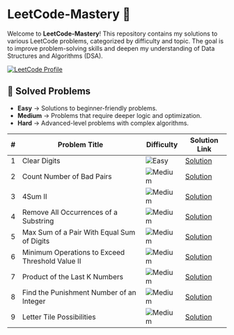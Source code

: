# LeetCode-Mastery 🚀

Welcome to **LeetCode-Mastery**! This repository contains my solutions to various LeetCode problems, categorized by difficulty and topic. The goal is to improve problem-solving skills and deepen my understanding of Data Structures and Algorithms (DSA).

[![LeetCode Profile](https://img.shields.io/badge/LeetCode-Profile-orange)](https://leetcode.com/u/Abdoo_said/)
## 📝 Solved Problems

- **Easy** → Solutions to beginner-friendly problems.  
- **Medium** → Problems that require deeper logic and optimization.  
- **Hard** → Advanced-level problems with complex algorithms.  

| #  | Problem Title                                         | Difficulty | Solution Link |
|----|------------------------------------------------------|------------|--------------|
| 1  |Clear Digits                                            | ![Easy](https://img.shields.io/badge/Easy-46c6c2)       | [Solution](https://github.com/Abdoosaeid/Leetcode/blob/master/LeetCode-Mastery/Solutions/3174_Clear_Digits.cpp) |
| 2  |Count Number of Bad Pairs                                             | ![Medium](https://img.shields.io/badge/Medium-fac31d)       | [Solution](https://github.com/Abdoosaeid/Leetcode/blob/master/LeetCode-Mastery/Solutions/2364CountNumberOfBadPairs.cpp) |
| 3  |4Sum II                                             | ![Medium](https://img.shields.io/badge/Medium-fac31d)       | [Solution](https://github.com/Abdoosaeid/Leetcode/blob/master/LeetCode-Mastery/Solutions/454_4SumII.cpp) |
| 4  |Remove All Occurrences of a Substring                                            | ![Medium](https://img.shields.io/badge/Medium-fac31d)       | [Solution](https://github.com/Abdoosaeid/Leetcode/blob/master/LeetCode-Mastery/Solutions/1910RemoveAllOccurrencesOfASubstring.cpp) |
| 5  |Max Sum of a Pair With Equal Sum of Digits                                        | ![Medium](https://img.shields.io/badge/Medium-fac31d)       | [Solution](https://github.com/Abdoosaeid/Leetcode/blob/master/LeetCode-Mastery/Solutions/2342MaxSumOfAPairWithEqualSumOfDigits.cpp) |
| 6  |Minimum Operations to Exceed Threshold Value II                                        | ![Medium](https://img.shields.io/badge/Medium-fac31d)       | [Solution](https://github.com/Abdoosaeid/Leetcode/blob/master/LeetCode-Mastery/Solutions/3066MinimumOperationsToExceedThresholdValueII.cpp) |
| 7  |Product of the Last K Numbers                                        | ![Medium](https://img.shields.io/badge/Medium-fac31d)       | [Solution](https://github.com/Abdoosaeid/Leetcode/blob/master/LeetCode-Mastery/Solutions/1352ProductOfTheLastKNumbers.cpp) |
| 8  |Find the Punishment Number of an Integer                                       | ![Medium](https://img.shields.io/badge/Medium-fac31d)       | [Solution](https://github.com/Abdoosaeid/Leetcode/blob/master/LeetCode-Mastery/Solutions/2698FindThePunishmentNumberofanInteger.cpp) |
| 9  |Letter Tile Possibilities                                       | ![Medium](https://img.shields.io/badge/Medium-fac31d)       | [Solution](https://github.com/Abdoosaeid/Leetcode/blob/master/LeetCode-Mastery/Solutions/1079LetterTilePossibilities.cpp) |

